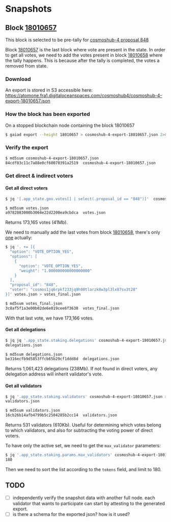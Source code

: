 # Snapshots

## Block [18010657](https://www.mintscan.io/cosmos/block/18010657)

This block is selected to be pre-tally for [cosmoshub-4 proposal 848](https://www.mintscan.io/cosmos/proposals/848)

Block [18010657](https://www.mintscan.io/cosmos/block/18010657) is the last block where vote are present in the state.
In order to get all votes, we need to add the votes present in block [18010658](https://www.mintscan.io/cosmos/block/18010658) where the tally happens.
This is because after the tally is completed, the votes a removed from state.

### Download

An export is stored in S3 accessible here: https://atomone.fra1.digitaloceanspaces.com/cosmoshub4/cosmoshub-4-export-18010657.json

### How the block has been exported

On a stopped blockchain node containing the block 18010657

```sh
$ gaiad export --height 18010657 > cosmoshub-4-export-18010657.json 2>&1
```

### Verify the export

```sh
$ md5sum cosmoshub-4-export-18010657.json
84cdf83c11c7a88e0cf60070391a2519  cosmoshub-4-export-18010657.json
```

### Get direct & indirect voters

#### Get all direct voters

```sh
$ jq '[.app_state.gov.votes[] | select(.proposal_id == "848")]'  cosmoshub-4-export-18010657.json > votes.json

$ md5sum votes.json
a9782883000b3064e22d2200ea9cbdca  votes.json
```
Returns 173,165 votes (41Mb).

We need to manually add the last votes from block [18010658][0], there's only
[one][1] actually:

```sh
$ jq '. += [{
  "option": "VOTE_OPTION_YES",
  "options": [
    {
      "option": "VOTE_OPTION_YES",
      "weight": "1.000000000000000000"
    }
  ],
  "proposal_id": "848",
  "voter": "cosmos1jq6rpkf233jq9h98tlarzk8w3pl3lx87sv3t28"
}]' votes.json > votes_final.json

$ md5sum votes_final.json
3c8af5f1a3e00b02de6e819cee6f3638  votes_final.json
```

With that last vote, we have 173,166 votes.

[0]: https://www.mintscan.io/cosmos/block/18010658
[1]: https://www.mintscan.io/cosmos/tx/9E0250C856A9F3B369A5C85BAA07C5F7284C8466EA7F15AACCA5F0F3C99F59A4?height=18010658

#### Get all delegations

```sh
$ jq jq '.app_state.staking.delegations' cosmoshub-4-export-18010657.json >
delegations.json

$ md5sum delegations.json
be316ecfb9d5853ffcb65b29cf1ddd8d  delegations.json
```

Returns 1,061,423 delegations (238Mb). If not found in direct voters, any
delegation address will inherit validator's vote.

#### Get all validators

```sh
$ jq '.app_state.staking.validators' cosmoshub-4-export-18010657.json >
validators.json

$ md5sum validators.json
16cb26b14afb4799b5c2504285b2cc14  validators.json
```

Returns 531 validators (610Kb). Useful for determining which votes belong to
which validators, and also for subtracting the voting power of direct voters.

To have only the active set, we need to get the `max_validator` parameters:

```sh
$ jq '.app_state.staking.params.max_validators' cosmoshub-4-export-18010657.json
180
```

Then we need to sort the list according to the `tokens` field, and limit to
180.


## TODO

- [ ] independently verify the snapshot data with another full node. each validator that wants to participate can start by attesting to the generated export.
- [ ] is there a schema for the exported json? how is it used? 
